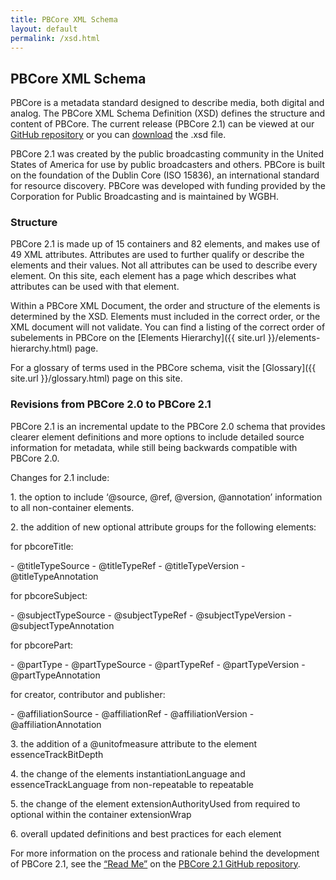 ```yaml
---
title: PBCore XML Schema
layout: default
permalink: /xsd.html
---
```


<h2 class="green">PBCore XML Schema</h2>

PBCore is a metadata standard designed to describe media, both digital and analog. The PBCore XML Schema Definition (XSD) defines the structure and content of PBCore. The current release (PBCore 2.1) can be viewed at our [GitHub repository](https://github.com/WGBH/PBCore_2.1/) or you can <a href="/assets/downloads/PBCore_2.1-master.zip" download>download</a> the .xsd file.

PBCore 2.1 was created by the public broadcasting community in the United States of America for use by public broadcasters and others. PBCore is built on the foundation of the Dublin Core (ISO 15836), an international standard for resource discovery. PBCore was developed with funding provided by the Corporation for Public Broadcasting and is maintained by WGBH.

<h3>Structure</h3>

PBCore 2.1 is made up of 15 containers and 82 elements, and makes use of 49 XML attributes. Attributes are used to further qualify or describe the elements and their values. Not all attributes can be used to describe every element. On this site, each element has a page which describes what attributes can be used with that element.

Within a PBCore XML Document, the order and structure of the elements is determined by the XSD. Elements must included in the correct order, or the XML document will not validate. You can find a listing of the correct order of subelements in PBCore on the [Elements Hierarchy]({{ site.url }}/elements-hierarchy.html) page.

For a glossary of terms used in the PBCore schema, visit the [Glossary]({{ site.url }}/glossary.html) page on this site.

<h3>Revisions from PBCore 2.0 to PBCore 2.1</h3>

PBCore 2.1 is an incremental update to the PBCore 2.0 schema that provides clearer element definitions and more options to include detailed source information for metadata, while still being backwards compatible with PBCore 2.0.

Changes for 2.1 include:
<p>1. the option to include ‘@source, @ref, @version, @annotation’ information to all non-container elements.</p>
<p>2. the addition of new optional attribute groups for the following elements:</p>
<p>for pbcoreTitle:</p>
- <span>@titleTypeSource</span>
- <span>@titleTypeRef</span>
- <span>@titleTypeVersion</span>
- <span>@titleTypeAnnotation</span>
<p>for pbcoreSubject:</p>
- <span>@subjectTypeSource</span>
- <span>@subjectTypeRef</span>
- <span>@subjectTypeVersion</span>
- <span>@subjectTypeAnnotation</span>
<p>for pbcorePart:</p>
- <span>@partType</span>
- <span>@partTypeSource</span>
- <span>@partTypeRef</span>
- <span>@partTypeVersion</span>
- <span>@partTypeAnnotation</span>
<p>for creator, contributor and publisher:</p>
- <span>@affiliationSource</span>
- <span>@affiliationRef</span>
- <span>@affiliationVersion</span>
- <span>@affiliationAnnotation</span>
<p>3. the addition of a @unitofmeasure attribute to the element essenceTrackBitDepth</p>
<p>4. the change of the elements instantiationLanguage and essenceTrackLanguage from non-repeatable to repeatable</p>
<p>5. the change of the element extensionAuthorityUsed from required to optional within the container extensionWrap</p>
<p>6. overall updated definitions and best practices for each element</p>

For more information on the process and rationale behind the development of PBCore 2.1, see the [“Read Me”](https://github.com/WGBH/PBCore_2.1/blob/master/README.md) on the [PBCore 2.1 GitHub repository](https://github.com/WGBH/PBCore_2.1).
